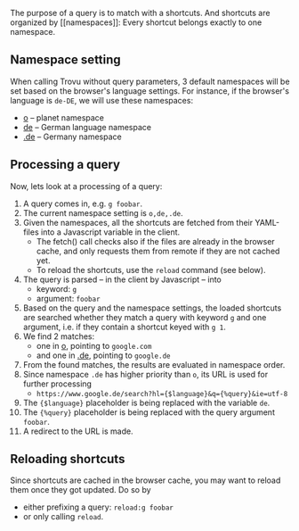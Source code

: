 The purpose of a query is to match with a shortcuts. And shortcuts are organized by [[namespaces]]: Every shortcut belongs exactly to one namespace.

## Namespace setting

When calling Trovu without query parameters, 3 default namespaces will be set based on the browser's language settings. For instance, if the browser's language is `de-DE`, we will use these namespaces:

- [o](https://github.com/trovu/trovu-data/blob/master/shortcuts/o.yml) – planet namespace
- [de](https://github.com/trovu/trovu-data/blob/master/shortcuts/de.yml) – German language namespace
- [.de](https://github.com/trovu/trovu-data/blob/master/shortcuts/.de.yml) – Germany namespace

## Processing a query

Now, lets look at a processing of a query:

1. A query comes in, e.g. `g foobar`.
1. The current namespace setting is `o,de,.de`.
1. Given the namespaces, all the shortcuts are fetched from their YAML-files into a Javascript variable in the client. 
   - The fetch() call checks also if the files are already in the browser cache, and only requests them from remote if they are not cached yet.
   - To reload the shortcuts, use the `reload` command (see below).  
1. The query is parsed – in the client by Javascript – into
   - keyword: `g`
   - argument: `foobar`
1. Based on the query and the namespace settings, the loaded shortcuts are searched whether they match a query with keyword `g` and one argument, i.e. if they contain a shortcut keyed with `g 1`.
1. We find 2 matches:
   - one in [o](https://github.com/trovu/trovu-data/blob/master/shortcuts/o.yml), pointing to `google.com`
   - and one in [.de](https://github.com/trovu/trovu-data/blob/master/shortcuts/.de.yml), pointing to `google.de`
1. From the found matches, the results are evaluated in namespace order.
1. Since namespace `.de` has higher priority than `o`, its URL is used for further processing
    -  `https://www.google.de/search?hl={$language}&q={%query}&ie=utf-8` 
1. The `{$language}` placeholder is being replaced with the variable `de`.
1. The `{%query}` placeholder is being replaced with the query argument `foobar`.
1. A redirect to the URL is made.

## Reloading shortcuts

Since shortcuts are cached in the browser cache, you may want to reload them once they got updated. Do so by

- either prefixing a query: `reload:g foobar`
- or only calling `reload`.
